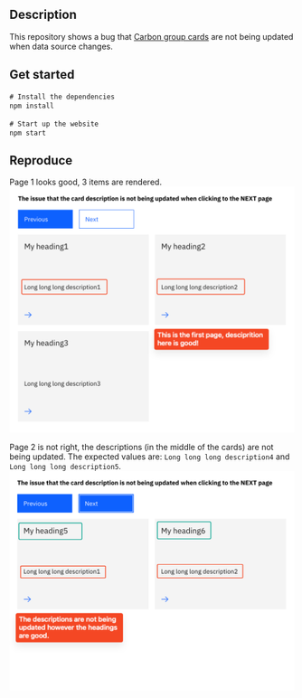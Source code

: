 ## Description
This repository shows a bug that [Carbon group cards](https://www.ibm.com/standards/carbon/v1/web-components/?path=/docs/components-card-group--default) are not being updated when data source changes.

## Get started

```
# Install the dependencies
npm install

# Start up the website
npm start
```

## Reproduce

Page 1 looks good, 3 items are rendered.
![Page 1](./assets/page1.png)


Page 2 is not right, the descriptions (in the middle of the cards) are not being updated. The expected values are: `Long long long description4` and `Long long long description5`.
![Page 2](./assets/page2.png)